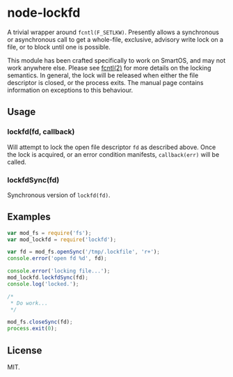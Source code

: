 # node-lockfd

A trivial wrapper around `fcntl(F_SETLKW)`.  Presently allows
a synchronous or asynchronous call to get a whole-file, exclusive, advisory
write lock on a file, or to block until one is possible.

This module has been crafted specifically to work on SmartOS, and may not work
anywhere else.  Please see [fcntl(2)](http://illumos.org/man/2/fcntl) for more
details on the locking semantics.  In general, the lock will be released when
either the file descriptor is closed, or the process exits.  The manual page
contains information on exceptions to this behaviour.

## Usage

### lockfd(fd, callback)

Will attempt to lock the open file descriptor `fd` as described above.  Once
the lock is acquired, or an error condition manifests, `callback(err)` will be
called.

### lockfdSync(fd)

Synchronous version of `lockfd(fd)`.

## Examples

```javascript
var mod_fs = require('fs');
var mod_lockfd = require('lockfd');

var fd = mod_fs.openSync('/tmp/.lockfile', 'r+');
console.error('open fd %d', fd);

console.error('locking file...');
mod_lockfd.lockfdSync(fd);
console.log('locked.');

/*
 * Do work...
 */

mod_fs.closeSync(fd);
process.exit(0);
```

## License

MIT.
